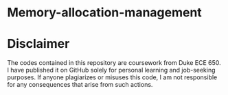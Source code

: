 # Memory-allocation-management
# Disclaimer
The codes contained in this repository are coursework from Duke ECE 650. I have published it on GitHub solely for personal learning and job-seeking purposes. If anyone plagiarizes or misuses this code, I am not responsible for any consequences that arise from such actions.
